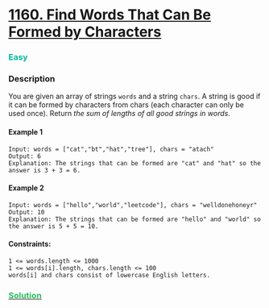 # [1160. Find Words That Can Be Formed by Characters](https://leetcode.com/problems/find-words-that-can-be-formed-by-characters/)

### <span style="color:rgb(0, 184, 163)">Easy</span>

### Description
You are given an array of strings `words` and a string `chars`.
A string is good if it can be formed by characters from chars (each character can only be used once).
Return <i>the sum of lengths of all good strings in words.</i>

#### Example 1

```plaintext
Input: words = ["cat","bt","hat","tree"], chars = "atach"
Output: 6
Explanation: The strings that can be formed are "cat" and "hat" so the answer is 3 + 3 = 6.
```

#### Example 2

```plaintext
Input: words = ["hello","world","leetcode"], chars = "welldonehoneyr"
Output: 10
Explanation: The strings that can be formed are "hello" and "world" so the answer is 5 + 5 = 10.
```

#### Constraints:

```plaintext
1 <= words.length <= 1000
1 <= words[i].length, chars.length <= 100
words[i] and chars consist of lowercase English letters.
```

### [<span style='color: rgb(44, 187, 93)'>Solution</span>](./solution.ts)
